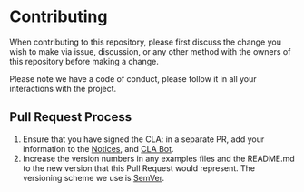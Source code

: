 # Contributing

When contributing to this repository, please first discuss the change you wish to make via issue,
discussion, or any other method with the owners of this repository before making a change. 

Please note we have a code of conduct, please follow it in all your interactions with the project.

## Pull Request Process

1. Ensure that you have signed the CLA: in a separate PR, add your information to 
   the [Notices](./Notices.md), and [CLA Bot](./.clabot).
2. Increase the version numbers in any examples files and the README.md to the new version that this
   Pull Request would represent. The versioning scheme we use is [SemVer](http://semver.org/).